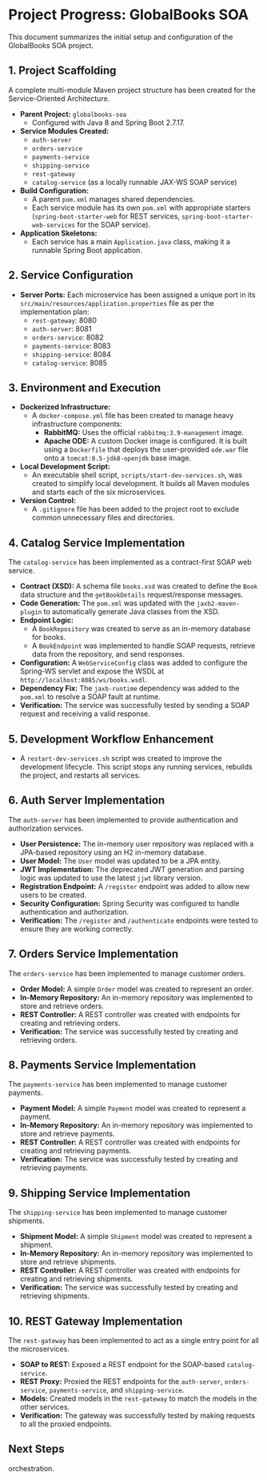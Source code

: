 # Project Progress: GlobalBooks SOA

This document summarizes the initial setup and configuration of the GlobalBooks SOA project.

## 1. Project Scaffolding

A complete multi-module Maven project structure has been created for the Service-Oriented Architecture.

- **Parent Project:** `globalbooks-soa`
  - Configured with Java 8 and Spring Boot 2.7.17.
- **Service Modules Created:**
  - `auth-server`
  - `orders-service`
  - `payments-service`
  - `shipping-service`
  - `rest-gateway`
  - `catalog-service` (as a locally runnable JAX-WS SOAP service)
- **Build Configuration:**
  - A parent `pom.xml` manages shared dependencies.
  - Each service module has its own `pom.xml` with appropriate starters (`spring-boot-starter-web` for REST services, `spring-boot-starter-web-services` for the SOAP service).
- **Application Skeletons:**
  - Each service has a main `Application.java` class, making it a runnable Spring Boot application.

## 2. Service Configuration

- **Server Ports:** Each microservice has been assigned a unique port in its `src/main/resources/application.properties` file as per the implementation plan:
  - `rest-gateway`: 8080
  - `auth-server`: 8081
  - `orders-service`: 8082
  - `payments-service`: 8083
  - `shipping-service`: 8084
  - `catalog-service`: 8085

## 3. Environment and Execution

- **Dockerized Infrastructure:**
  - A `docker-compose.yml` file has been created to manage heavy infrastructure components:
    - **RabbitMQ:** Uses the official `rabbitmq:3.9-management` image.
    - **Apache ODE:** A custom Docker image is configured. It is built using a `Dockerfile` that deploys the user-provided `ode.war` file onto a `tomcat:8.5-jdk8-openjdk` base image.
- **Local Development Script:**
  - An executable shell script, `scripts/start-dev-services.sh`, was created to simplify local development. It builds all Maven modules and starts each of the six microservices.
- **Version Control:**
  - A `.gitignore` file has been added to the project root to exclude common unnecessary files and directories.

## 4. Catalog Service Implementation

The `catalog-service` has been implemented as a contract-first SOAP web service.

- **Contract (XSD):** A schema file `books.xsd` was created to define the `Book` data structure and the `getBookDetails` request/response messages.
- **Code Generation:** The `pom.xml` was updated with the `jaxb2-maven-plugin` to automatically generate Java classes from the XSD.
- **Endpoint Logic:**
    - A `BookRepository` was created to serve as an in-memory database for books.
    - A `BookEndpoint` was implemented to handle SOAP requests, retrieve data from the repository, and send responses.
- **Configuration:** A `WebServiceConfig` class was added to configure the Spring-WS servlet and expose the WSDL at `http://localhost:8085/ws/books.wsdl`.
- **Dependency Fix:** The `jaxb-runtime` dependency was added to the `pom.xml` to resolve a SOAP fault at runtime.
- **Verification:** The service was successfully tested by sending a SOAP request and receiving a valid response.

## 5. Development Workflow Enhancement

- A `restart-dev-services.sh` script was created to improve the development lifecycle. This script stops any running services, rebuilds the project, and restarts all services.

## 6. Auth Server Implementation

The `auth-server` has been implemented to provide authentication and authorization services.

- **User Persistence:** The in-memory user repository was replaced with a JPA-based repository using an H2 in-memory database.
- **User Model:** The `User` model was updated to be a JPA entity.
- **JWT Implementation:** The deprecated JWT generation and parsing logic was updated to use the latest `jjwt` library version.
- **Registration Endpoint:** A `/register` endpoint was added to allow new users to be created.
- **Security Configuration:** Spring Security was configured to handle authentication and authorization.
- **Verification:** The `/register` and `/authenticate` endpoints were tested to ensure they are working correctly.

## 7. Orders Service Implementation

The `orders-service` has been implemented to manage customer orders.

- **Order Model:** A simple `Order` model was created to represent an order.
- **In-Memory Repository:** An in-memory repository was implemented to store and retrieve orders.
- **REST Controller:** A REST controller was created with endpoints for creating and retrieving orders.
- **Verification:** The service was successfully tested by creating and retrieving orders.

## 8. Payments Service Implementation

The `payments-service` has been implemented to manage customer payments.

- **Payment Model:** A simple `Payment` model was created to represent a payment.
- **In-Memory Repository:** An in-memory repository was implemented to store and retrieve payments.
- **REST Controller:** A REST controller was created with endpoints for creating and retrieving payments.
- **Verification:** The service was successfully tested by creating and retrieving payments.

## 9. Shipping Service Implementation

The `shipping-service` has been implemented to manage customer shipments.

- **Shipment Model:** A simple `Shipment` model was created to represent a shipment.
- **In-Memory Repository:** An in-memory repository was implemented to store and retrieve shipments.
- **REST Controller:** A REST controller was created with endpoints for creating and retrieving shipments.
- **Verification:** The service was successfully tested by creating and retrieving shipments.

## 10. REST Gateway Implementation

The `rest-gateway` has been implemented to act as a single entry point for all the microservices.

- **SOAP to REST:** Exposed a REST endpoint for the SOAP-based `catalog-service`.
- **REST Proxy:** Proxied the REST endpoints for the `auth-server`, `orders-service`, `payments-service`, and `shipping-service`.
- **Models:** Created models in the `rest-gateway` to match the models in the other services.
- **Verification:** The gateway was successfully tested by making requests to all the proxied endpoints.

## Next Steps

orchestration.